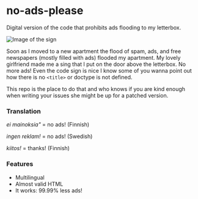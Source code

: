 # no-ads-please
Digital version of the code that prohibits ads flooding to my letterbox.

![Image of the sign](https://pbs.twimg.com/media/DJY298QWsAY7lQW.jpg)

Soon as I moved to a new apartment the flood of spam, ads, and free newspapers (mostly filled with ads) flooded my apartment. 
My lovely girlfriend made me a sing that I put on the door above the letterbox. No more ads!
Even the code sign is nice I know some of you wanna point out how there is no `<title>` or doctype is not defined. 

This repo is the place to do that and who knows if you are kind enough when writing your issues she might be up for a patched version.

### Translation
*ei mainoksia"* = no ads! (Finnish)

*ingen reklam!* = no ads! (Swedish)

*kiitos!* = thanks! (Finnish)

### Features
- Multilingual
- Almost valid HTML
- It works: 99.99% less ads!